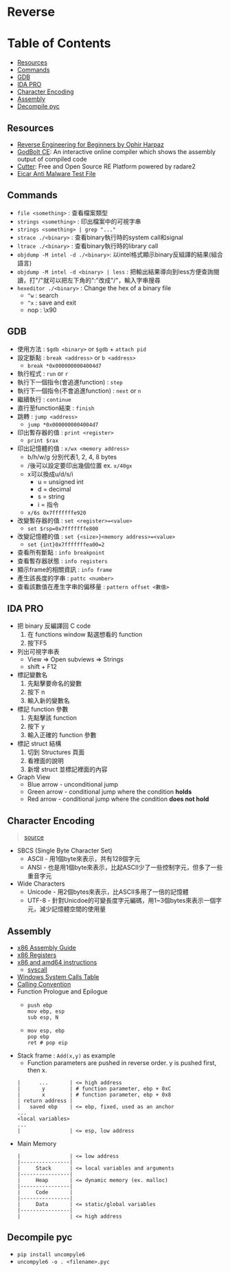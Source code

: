# Reverse

# Table of Contents
* [Resources](#Resources)
* [Commands](#Commands)
* [GDB](#GDB)
* [IDA PRO](#IDA-PRO)
* [Character Encoding](#Character-Encoding)
* [Assembly](#Assembly)
* [Decompile pyc](#Decompile-pyc)

## Resources
* [Reverse Engineering for Beginners by Ophir Harpaz](https://www.begin.re/)
* [GodBolt CE](https://godbolt.org/): An interactive online compiler which shows the assembly output of compiled code
* [Cutter](https://cutter.re/): Free and Open Source RE Platform powered by radare2
* [Eicar Anti Malware Test File](https://www.eicar.org/download-anti-malware-testfile/)

## Commands
* `file <something>` : 查看檔案類型
* `strings <something>` : 印出檔案中的可視字串
* `strings <something> | grep "..."`
* `strace ./<binary>` : 查看binary執行時的system call和signal
* `ltrace ./<binary>` : 查看binary執行時的library call
* `objdump -M intel -d ./<binary>`: 以intel格式顯示binary反組譯的結果(組合語言)
* `objdump -M intel -d <binary> | less` : 把輸出結果導向到less方便查詢閱讀，打"/"就可以把左下角的":"改成"/"，輸入字串搜尋
* `hexeditor ./<binary>` : Change the hex of a binary file
  * `^w` : search
  * `^x` : save and exit
  * nop : \x90

## GDB
* 使用方法 : `$gdb <binary>` or `$gdb` + `attach pid`
* 設定斷點 : `break <address>` or `b <address>`
  * `break *0x0000000004004d7`
* 執行程式 : `run` or `r`
* 執行下一個指令(會追進function) : `step`
* 執行下一個指令(不會追進function) : `next` or `n`
* 繼續執行 : `continue`
* 直行至function結束 : `finish`
* 跳轉 : `jump <address>`
  * `jump *0x0000000004004d7`
* 印出暫存器的值 : `print <register>`
  * `print $rax`
* 印出記憶體的值 : `x/wx <memory address>`
  * b/h/w/g 分別代表1, 2, 4, 8 bytes
  * /後可以設定要印出幾個位置 ex. `x/40gx`
  * x可以換成u/d/s/i
    * u = unsigned int
    * d = decimal
    * s = string
    * i = 指令
  * `x/6s 0x7fffffffe920`
* 改變暫存器的值 : `set <register>=<value>`
  * `set $rsp=0x7fffffffe800`
* 改變記憶體的值 : `set {<size>}<memory address>=<value>`
  * `set {int}0x7fffffffea00=2`
* 查看所有斷點 : `info breakpoint`
* 查看暫存器狀態 : `info registers`
* 顯示frame的相關資訊 : `info frame`
* 產生該長度的字串 : `pattc <number>`
* 查看該數值在產生字串的偏移量 : `pattern offset <數值>`

## IDA PRO
* 把 binary 反編譯回 C code
  1. 在 functions window 點選想看的 function
  2. 按下F5
* 列出可視字串表
  * View => Open subviews => Strings
  * shift + F12
* 標記變數名
  1. 先點擊要命名的變數
  2. 按下 n
  3. 輸入新的變數名
* 標記 function 參數
  1. 先點擊該 function
  2. 按下 y
  3. 輸入正確的 function 參數
* 標記 struct 結構
  1. 切到 Structures 頁面
  2. 看裡面的說明
  3. 新增 struct 並標記裡面的內容
* Graph View
  * Blue arrow - unconditional jump
  * Green arrow - conditional jump where the condition **holds**
  * Red arrow - conditional jump where the condition **does not hold**

## Character Encoding
> [source](http://sean1223.blogspot.com/2013/06/asciiansiunicodeutf-8.html)
* SBCS (Single Byte Character Set)
  * ASCII - 用1個byte來表示，共有128個字元
  * ANSI - 也是用1個byte來表示，比起ASCII少了一些控制字元，但多了一些重音字元
* Wide Characters
  * Unicode - 用2個bytes來表示，比ASCII多用了一倍的記憶體
  * UTF-8 - 針對Unicdoe的可變長度字元編碼，用1~3個bytes來表示一個字元，減少記憶體空間的使用量

## Assembly
* [x86 Assembly Guide](http://www.cs.virginia.edu/~evans/cs216/guides/x86.html)
* [x86 Registers](https://wiki.skullsecurity.org/index.php?title=Registers)
* [x86 and amd64 instructions](https://www.felixcloutier.com/x86/)
  * [syscall](http://blog.rchapman.org/posts/Linux_System_Call_Table_for_x86_64/)
* [Windows System Calls Table](https://github.com/j00ru/windows-syscalls)
* [Calling Convention](https://medium.com/@ktecv2000/%E7%B7%A9%E8%A1%9D%E5%8D%80%E6%BA%A2%E4%BD%8D%E6%94%BB%E6%93%8A%E4%B9%8B%E4%B8%80-buffer-overflow-83516aa80240)
* Function Prologue and Epilogue
  * ```assembly
    push ebp
    mov ebp, esp
    sub esp, N
    ```
  * ```assembly
    mov esp, ebp
    pop ebp
    ret # pop eip
    ```
* Stack frame : `Add(x,y)` as example
  * Function parameters are pushed in reverse order. y is pushed first, then x.
  ```
  |      ...       | <= high address
  |       y        | # function parameter, ebp + 0xC
  |       x        | # function parameter, ebp + 0x8
  | return address | 
  |   saved ebp    | <= ebp, fixed, used as an anchor
  ...
  <local variables>
  ...
  |                | <= esp, low address
  ```
* Main Memory
  ```
  |                | <= low address
  |----------------|
  |     Stack      | <= local variables and arguments
  |----------------|
  |     Heap       | <= dynamic memory (ex. malloc)
  |----------------|
  |     Code       | 
  |----------------|
  |     Data       | <= static/global variables
  |----------------| 
  |                | <= high address
  ```
## Decompile pyc
* `pip install uncompyle6`
* `uncompyle6 -o . <filename>.pyc`
